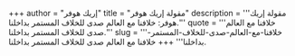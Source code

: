 +++
author = "إريك هوفر"
title = "مقولة إريك هوفر"
description = '''مقولة إريك هوفر: خلافنا مع العالم صدى للخلاف المستمر بداخلنا.'''
quote = '''خلافنا مع العالم صدى للخلاف المستمر بداخلنا.'''
slug = '''خلافنا-مع-العالم-صدى-للخلاف-المستمر-بداخلنا'''
+++
خلافنا مع العالم صدى للخلاف المستمر بداخلنا.
